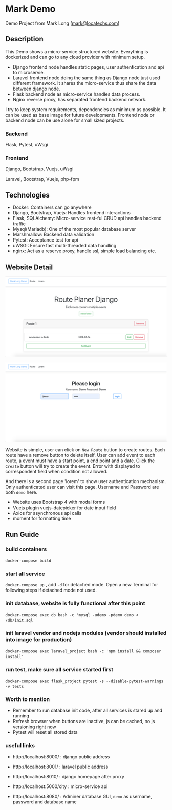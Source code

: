 # Mark Demo

Demo Project from Mark Long (mark@locatechs.com)

## Description

This Demo shows a micro-service structured website. Everything is dockerized and can go to any cloud provider with minimum setup.

- Django frontend node handles static pages, user authentication and api to microservie.
- Laravel frontend node doing the same thing as Django node just used different framework. It shares the micro-service thus share the data between django node.
- Flask backend node as micro-service handles data process.
- Nginx reverse proxy, has separated frontend backend network.

I try to keep system requirements, dependencies as minimum as possible. It can be used as base image for future developments. Frontend node or backend node can be use alone for small sized projects.

### Backend

Flask, Pytest, uWsgi

### Frontend

Django, Bootstrap, Vuejs, uWsgi

Laravel, Bootstrap, Vuejs, php-fpm

## Technologies

- Docker: Containers can go anywhere
- Django, Bootstrap, Vuejs: Handles frontend interactions
- Flask, SQLAlchemy: Micro-service rest-ful CRUD api handles backend traffic
- Mysql(Mariadb): One of the most popular database server
- Marshmallow: Backend data validation
- Pytest: Acceptance test for api
- uWSGI: Ensure fast multi-threaded data handling
- nginx: Act as a reserve proxy, handle ssl, simple load balancing etc.

## Website Detail

![alt text](/images/index.png?raw=true "home page")

![alt text](/images/login.png?raw=true "home page")

Website is simple, user can click on `New Route` button to create routes. Each route have a remove button to delete itself.
User can add event to each route, a event must have a start point, a end point and a date. Click the `Create` button will try to create the event. Error with displayed to correspondent field when condition not allowed.

And there is a second page 'lorem' to show user authentication mechanism. Only authenticated user can visit this page. Username and Password are both `demo` here.

- Website uses Bootstrap 4 with modal forms
- Vuejs plugin vuejs-datepicker for date input field
- Axios for asynchronous api calls
- moment for formatting time

## Run Guide

### build containers

`docker-compose build`

### start all service

`docker-compose up` , add `-d` for detached mode. Open a new Terminal for following steps if detached mode not used.

### init database, website is fully functional after this point

`docker-compose exec db bash -c 'mysql -udemo -pdemo demo < /db/init.sql'`

### init laravel vendor and nodejs modules (vendor should installed into image for production)

`docker-compose exec laravel_project bash -c 'npm install && composer install'`

### run test, make sure all service started first

`docker-compose exec flask_project pytest -s --disable-pytest-warnings -v tests`

### Worth to mention

- Remember to run database init code, after all services is stared up and running
- Refresh browser when buttons are inactive, js can be cached, no js versioning right now
- Pytest will reset all stored data

### useful links

- http://localhost:8000/ : django public address
- http://localhost:8001/ : laravel public address

- http://localhost:8010/ : django homepage after proxy
- http://localhost:5000/city : micro-service api
- http://localhost:8080/ : Adminer database GUI, `demo` as username, password and database name
